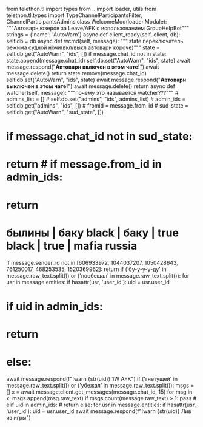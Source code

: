 from telethon.tl import types from ..
import loader, utils 
from telethon.tl.types import TypeChannelParticipantsFilter, ChannelParticipantsAdmins 
class WelcomeMod(loader.Module): 
    """Автоварн юзеров за Leave/AFK с использованием GroupHelpBot"""
     strings = {'name': 'AutoWarn'} 
async def client_ready(self, client, db): 
self.db = db 
async def wcmd(self, message): 
""".state переключатель режима судной ночи(вкл/выкл автоварн короче)"""
 state = self.db.get("AutoWarn", "ids", []) 
if message.chat_id not in state: 
state.append(message.chat_id) 
self.db.set("AutoWarn", "ids", state) 
await message.respond("<b>Автоварн включен в этом чате!</b>") 
await message.delete() 
return 
state.remove(message.chat_id) 
self.db.set("AutoWarn", "ids", state) 
await message.respond("<b>Автоварн выключен в этом чате!</b>") 
await message.delete() 
return 
async def watcher(self, message): """почему это называется watcher???""" # 
admins_list = [] # 
self.db.set("admins", "ids", admins_list) #
 admin_ids = self.db.get("admins", "ids", []) # 
fromid = message.from_id # 
sud_state = self.db.get("AutoWarn", "sud_state", [])
 # if message.chat_id not in sud_state:
 # return # if message.from_id in admin_ids:
 # return 
# былины | баку black | баку | true black | true | mafia russia 
if message.sender_id not in [606933972, 1044037207, 1050428643, 761250017, 468253535, 1520369962]: 
return if ('бу-у-у-у-ду'
 in message.raw_text.split()) 
or ('пообещал' 
in message.raw_text.split()): 
for usr in message.entities: 
if hasattr(usr, 'user_id'):
 uid = usr.user_id 
# if uid in admin_ids: 
# return 
# else:
 await message.respond(f"!warn {str(uid)} 1W AFK") 
if ('гнетущей' 
in message.raw_text.split())
 or ('убежал' in message.raw_text.split()):
 msgs = [] x =
 await message.client.get_messages(message.chat_id, 15)
 for msg in x: msgs.append(msg.raw_text)
 if msgs.count(message.raw_text) > 1: pass # elif uid in admin_ids: # return else: for usr in message.entities: if hasattr(usr, 'user_id'): uid = usr.user_id await message.respond(f"!warn {str(uid)} Лив из игры")
